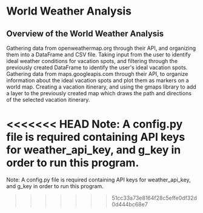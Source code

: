 # World Weather Analysis

## Overview of the World Weather Analysis

Gathering data from openweathermap.org through their API, and organizing them into a DataFrame and CSV file. Taking input from the user to identify ideal weather conditions for vacation spots, and filtering through the previously created DataFrame to identify the user's ideal vacation spots. Gathering data from maps.googleapis.com through their API, to organize information about the ideal vacation spots and plot them as markers on a world map. Creating a vacation itinerary, and using the gmaps library to add a layer to the previously created map which draws the path and directions of the selected vacation itinerary.

<<<<<<< HEAD
Note: A config.py file is required containing API keys for weather_api_key, and g_key in order to run this program.
=======
Note: A config.py file is required containing API keys for weather_api_key, and g_key in order to run this program.
>>>>>>> 51cc33a73e8164f28c5effe0df32d0d444bc68e7
